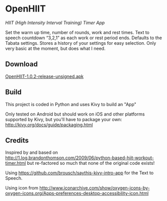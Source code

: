 OpenHIIT
========

*HIIT (High Intensity Interval Training) Timer App*

Set the warm up time, number of rounds, work and rest times.  Text to speech countdown “3,2,1” as each work or rest period ends. Defaults to the Tabata settings. Stores a history of your settings for easy selection. Only very basic at the moment, but does what I need.

Download
--------
[OpenHIIT-1.0.2-release-unsigned.apk](https://github.com/bobemoe/OpenHiit/blob/master/bin/OpenHIIT-1.0.2-release-unsigned.apk?raw=true)

Build
-----

This project is coded in Python and uses Kivy to build an "App"

Only tested on Android but should work on iOS and other platforms supported by Kivy, but you'll have to package your own:
http://kivy.org/docs/guide/packaging.html

Credits
-------

Inspired by and based on http://1.log.brandonthomson.com/2009/06/python-based-hiit-workout-timer.html but re-factored so much that none of the original code exists!

Using https://github.com/brousch/saythis-kivy-intro-app for the Text to Speech.

Using icon from http://www.iconarchive.com/show/oxygen-icons-by-oxygen-icons.org/Apps-preferences-desktop-accessibility-icon.html
